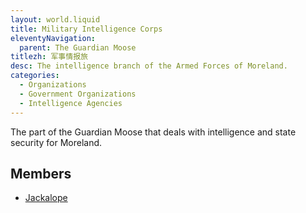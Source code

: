 ```yaml
---
layout: world.liquid
title: Military Intelligence Corps
eleventyNavigation:
  parent: The Guardian Moose
titlezh: 军事情报旅
desc: The intelligence branch of the Armed Forces of Moreland.
categories:
  - Organizations
  - Government Organizations
  - Intelligence Agencies
---
```


The part of the Guardian Moose that deals with intelligence and state security for Moreland.

## Members

- [Jackalope](/characters/jackalope/)
